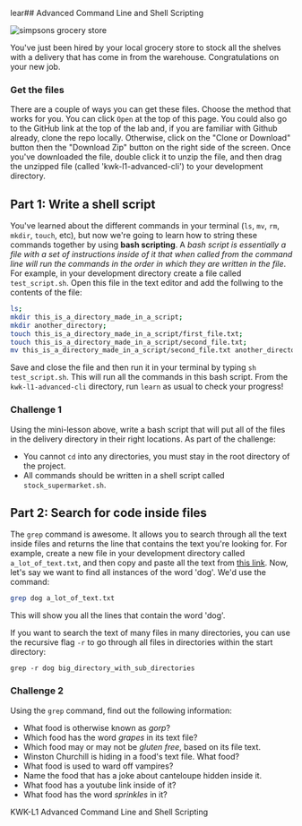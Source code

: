 lear## Advanced Command Line and Shell Scripting

![simpsons grocery store](https://metrouk2.files.wordpress.com/2015/06/simpsons-2.gif)

You've just been hired by your local grocery store to stock all the shelves with a delivery that has come in from the warehouse. Congratulations on your new job.

### Get the files
There are a couple of ways you can get these files. Choose the method that works for you. You can click `Open` at the top of this page. You could also go to the GitHub link at the top of the lab and, if you are familiar with Github already, clone the repo locally. Otherwise, click on the "Clone or Download" button then the "Download Zip" button on the right side of the screen. Once you've downloaded the file, double click it to unzip the file, and then drag the unzipped file (called 'kwk-l1-advanced-cli') to your development directory.

## Part 1: Write a shell script
You've learned about the different commands in your terminal (`ls`, `mv`, `rm`, `mkdir`, `touch`, etc), but now we're going to learn how to string these commands together by using **bash scripting**. A _bash script is essentially a file with a set of instructions inside of it that when called from the command line will run the commands in the order in which they are written in the file_. For example, in your development directory create a file called `test_script.sh`. Open this file in the text editor and add the follwing to the contents of the file:

```bash
ls;
mkdir this_is_a_directory_made_in_a_script;
mkdir another_directory;
touch this_is_a_directory_made_in_a_script/first_file.txt;
touch this_is_a_directory_made_in_a_script/second_file.txt;
mv this_is_a_directory_made_in_a_script/second_file.txt another_directory

```

Save and close the file and then run it in your terminal by typing `sh test_script.sh`. This will run all the commands in this bash script. From the `kwk-l1-advanced-cli` directory, run `learn` as usual to check your progress!

### Challenge 1
Using the mini-lesson above, write a bash script that will put all of the files in the delivery directory in their right locations. As part of the challenge:
- You cannot `cd` into any directories, you must stay in the root directory of the project.
- All commands should be written in a shell script called `stock_supermarket.sh`.

## Part 2: Search for code inside files

The `grep` command is awesome. It allows you to search through all the text inside files and returns the line that contains the text you're looking for. For example, create a new file in your development directory called `a_lot_of_text.txt`, and then copy and paste all the text from [this link](http://www.fullbooks.com/The-Adventures-of-Huckleberry-Finn-Complete1.html). Now, let's say we want to find all instances of the word 'dog'. We'd use the command:

```bash
grep dog a_lot_of_text.txt
```

This will show you all the lines that contain the word 'dog'.

If you want to search the text of many files in many directories, you can use the recursive flag `-r` to go through all files in directories within the start directory:

```
grep -r dog big_directory_with_sub_directories
```

### Challenge 2

Using the `grep` command, find out the following information:

* What food is otherwise known as _gorp_?
* Which food has the word _grapes_ in its text file?
* Which food may or may not be _gluten free_, based on its file text.
* Winston Churchill is hiding in a food's text file. What food?
* What food is used to ward off vampires?
* Name the food that has a joke about canteloupe hidden inside it.
* What food has a youtube link inside of it?
* What food has the word _sprinkles_ in it?

<p data-visibility='hidden'>KWK-L1 Advanced Command Line and Shell Scripting</p>
